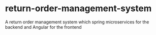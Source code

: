 # return-order-management-system
A return order management system which spring microservices for the backend and Angular for the frontend
